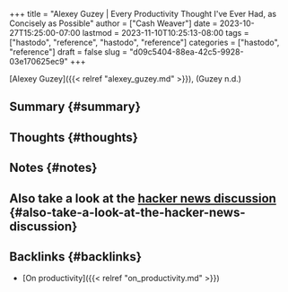 +++
title = "Alexey Guzey | Every Productivity Thought I've Ever Had, as Concisely as Possible"
author = ["Cash Weaver"]
date = 2023-10-27T15:25:00-07:00
lastmod = 2023-11-10T10:25:13-08:00
tags = ["hastodo", "reference", "hastodo", "reference"]
categories = ["hastodo", "reference"]
draft = false
slug = "d09c5404-88ea-42c5-9928-03e170625ec9"
+++

[Alexey Guzey]({{< relref "alexey_guzey.md" >}}), (Guzey n.d.)


## Summary {#summary}


## Thoughts {#thoughts}


## Notes {#notes}


## Also take a look at the [hacker news discussion](https://news.ycombinator.com/item?id=20737304) {#also-take-a-look-at-the-hacker-news-discussion}


## Backlinks {#backlinks}

-   [On productivity]({{< relref "on_productivity.md" >}})
